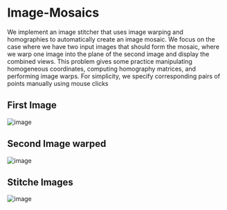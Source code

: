 # Image-Mosaics

We implement an image stitcher that uses image warping and homographies to automatically create an image mosaic. We focus on the case where we have two input images that should form the mosaic, where we warp one image into the plane of the second image and display the combined views. This problem gives some practice manipulating homogeneous coordinates, computing homography matrices, and performing image warps.
For simplicity, we specify corresponding pairs of points manually using mouse clicks

## First Image
![image](https://github.com/user-attachments/assets/9b176b66-4aa1-4230-b19a-908b21e946ae)
## Second Image warped
![image](https://github.com/user-attachments/assets/2722abb3-cc22-410b-ae71-6fbd3d1e2e97)
## Stitche Images
![image](https://github.com/user-attachments/assets/68d463a2-09d0-4578-b752-9cbd8d06c3d1)


